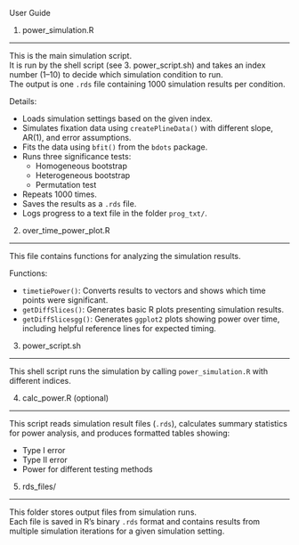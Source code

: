 User Guide

1. power_simulation.R
--------------------
This is the main simulation script.  
It is run by the shell script (see 3. power_script.sh) and takes an index number (1–10) to decide which simulation condition to run.  
The output is one `.rds` file containing 1000 simulation results per condition.

Details:
- Loads simulation settings based on the given index.
- Simulates fixation data using `createPlineData()` with different slope, AR(1), and error assumptions.
- Fits the data using `bfit()` from the `bdots` package.
- Runs three significance tests:
   - Homogeneous bootstrap
   - Heterogeneous bootstrap
   - Permutation test
- Repeats 1000 times.
- Saves the results as a `.rds` file.
- Logs progress to a text file in the folder `prog_txt/`.

2. over_time_power_plot.R
-------------------------
This file contains functions for analyzing the simulation results.

Functions:
- `timetiePower()`: Converts results to vectors and shows which time points were significant.
- `getDiffSlices()`: Generates basic R plots presenting simulation results.
- `getDiffSlicesgg()`: Generates `ggplot2` plots showing power over time, including helpful reference lines for expected timing.

3. power_script.sh
-----------------
This shell script runs the simulation by calling `power_simulation.R` with different indices.

4. calc_power.R (optional)
--------------------------
This script reads simulation result files (`.rds`), calculates summary statistics for power analysis, and produces formatted tables showing:
- Type I error
- Type II error
- Power for different testing methods

5. rds_files/
---------------
This folder stores output files from simulation runs.  
Each file is saved in R’s binary `.rds` format and contains results from multiple simulation iterations for a given simulation setting.
